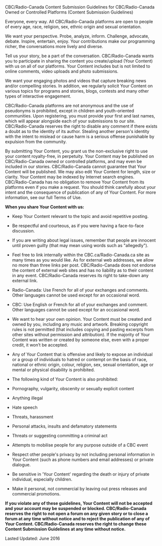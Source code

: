 CBC/Radio-Canada Content Submission Guidelines for CBC/Radio-Canada Owned or Controlled Platforms (Content Submission Guidelines)

Everyone, every way. All CBC/Radio-Canada platforms are open to people of every age, race, religion, sex, ethnic origin and sexual orientation.

We want your perspective. Probe, analyze, inform. Challenge, advocate, debate. Inspire, entertain, enjoy. Your contributions make our programming richer, the conversations more lively and diverse.

Tell us your story, be a part of the conversation. CBC/Radio-Canada wants you to participate in sharing the content you create/upload (Your Content) with us on all of our platforms. Your Content includes but is not limited to online comments, video uploads and photo submissions.

We want your engaging photos and videos that capture breaking news and/or compelling stories. In addition, we regularly solicit Your Content on various topics for programs and stories, blogs, contests and many other types of interactive engagement.

CBC/Radio-Canada platforms are not anonymous and the use of pseudonyms is prohibited, except in children and youth-oriented communities. Upon registering, you must provide your first and last names, which will appear alongside each of your submissions to our site. CBC/Radio-Canada reserves the right to disable any comment if there exists a doubt as to the identity of its author. Stealing another person's identity with the intent to mislead or cause harm is a serious offense punishable by expulsion from the community.

By submitting Your Content, you grant us the non-exclusive right to use your content royalty-free, in perpetuity. Your Content may be published on CBC/Radio-Canada owned or controlled platforms, and may even be included in our stories. CBC/Radio-Canada cannot guarantee that Your Content will be published. We may also edit Your Content for length, size or clarity. Your Content may be indexed by Internet search engines. CBC/Radio-Canada has no obligation to remove Your Content from its platforms even if you make a request. You should think carefully about your intent and the consequence of publication of any of Your Content. For more information, see our full Terms of Use.

**When you share Your Content with us:**

*   Keep Your Content relevant to the topic and avoid repetitive posting.
*   Be respectful and courteous, as if you were having a face-to-face discussion.
*   If you are writing about legal issues, remember that people are innocent until proven guilty (that may mean using words such as "allegedly").
*   Feel free to link internally within the CBC.ca/Radio-Canada.ca site as many times as you would like. As for external web addresses, we allow no more than three links per post. CBC/Radio-Canada does not endorse the content of external web sites and has no liability as to their content in any event. CBC/Radio-Canada reserves its right to take-down any external link.
*   Radio-Canada: Use French for all of your exchanges and comments. Other languages cannot be used except for an occasional word.
*   CBC: Use English or French for all of your exchanges and comment. Other languages cannot be used except for an occasional word.
*   We want to hear your own opinion. Your Content must be created and owned by you, including any music and artwork. Breaking copyright rules is not permitted (that includes copying and pasting excerpts from other sites without permission and attribution). If the majority of Your Content was written or created by someone else, even with a proper credit, it won’t be accepted.
*   Any of Your Content that is offensive and likely to expose an individual or a group of individuals to hatred or contempt on the basis of race, national or ethnic origin, colour, religion, sex, sexual orientation, age or mental or physical disability is prohibited.
*   The following kind of Your Content is also prohibited:

*   Pornography, vulgarity, obscenity or sexually explicit content
*   Anything illegal
*   Hate speech
*   Threats, harassment
*   Personal attacks, insults and defamatory statements
*   Threats or suggesting committing a criminal act
*   Attempts to mobilise people for any purpose outside of a CBC event

*   Respect other people's privacy by not including personal information in Your Content (such as phone numbers and email addresses) or private dialogue.
*   Be sensitive in 'Your Content' regarding the death or injury of private individual, especially children.
*   Make it personal, not commercial by leaving out press releases and commercial promotions.

**If you violate any of these guidelines, Your Content will not be accepted and your account may be suspended or blocked. CBC/Radio-Canada reserves the right to not open a forum on any given story or to close a forum at any time without notice and to reject the publication of any of Your Content. CBC/Radio-Canada reserves the right to change these Content Submission Guidelines at any time without notice.**

Lasted Updated: June 2016